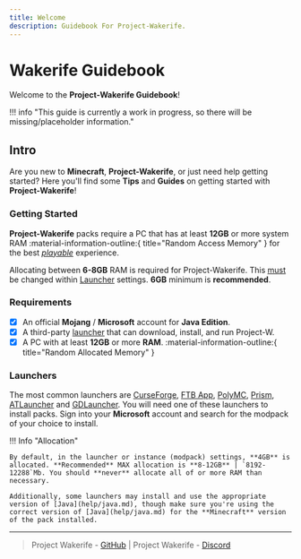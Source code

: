 ```yaml
---
title: Welcome
description: Guidebook For Project-Wakerife.
---
```


# Wakerife Guidebook

Welcome to the **Project-Wakerife Guidebook**!

!!! info "This guide is currently a work in progress, so there will be missing/placeholder information."
<!--- ???+ Tip "Project-Wakerife Guides is only for Project-Wakerife"
    Project-Wakerife has custom changes and additions, mostly recipes. This means it's only for the Project-Wakerife pack, and may not be the same for other packs. However, guides in the [Additional Guides](guides/README.md) should work for any pack with said mod.
--->
## Intro

Are you new to **Minecraft**, **Project-Wakerife**, or just need help getting started? Here you'll find some **Tips** and **Guides** on getting started with **Project-Wakerife**!

### Getting Started

**Project-Wakerife** packs require a PC that has at least **12GB** or more system RAM :material-information-outline:{ title="Random Access Memory" } for the best <u>_playable_</u> experience.

Allocating between **6-8GB** RAM is required for Project-Wakerife. This <u>must</u> be changed within [Launcher](#launchers) settings. **6GB** minimum is **recommended**.

### Requirements

- [x] An official **Mojang** / **Microsoft** account for **Java Edition**.
- [x] A third-party [launcher](#launchers) that can download, install, and run Project-W.
- [x] A PC with at least **12GB** or more **RAM**. :material-information-outline:{ title="Random Allocated Memory" }

### Launchers

The most common launchers are [CurseForge](https://www.curseforge.com/download/app), [FTB App](https://www.feed-the-beast.com/ftb-app), [PolyMC](https://polymc.org/), [Prism](https://prismlauncher.org/), [ATLauncher](https://atlauncher.com/) and [GDLauncher](https://gdlauncher.com/en/). You will need one of these launchers to install packs. Sign into your **Microsoft** account and search for the modpack of your choice to install.

!!! Info "Allocation"

    By default, in the launcher or instance (modpack) settings, **4GB** is allocated. **Recommended** MAX allocation is **8-12GB** | `8192-12288`Mb. You should **never** allocate all of or more RAM than necessary.

    Additionally, some launchers may install and use the appropriate version of [Java](help/java.md), though make sure you're using the correct version of [Java](help/java.md) for the **Minecraft** version of the pack installed.



------


> Project Wakerife - [GitHub](https://github.com/Pundah) | Project Wakerife - [Discord](https://discord.gg/M4HQTQ9g9f)
